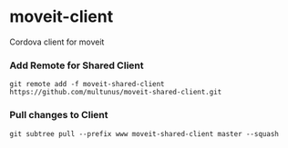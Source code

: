 # moveit-client
Cordova client for moveit

### Add Remote for Shared Client
`git remote add -f moveit-shared-client https://github.com/multunus/moveit-shared-client.git`

### Pull changes to Client
`git subtree pull --prefix www moveit-shared-client master --squash`
